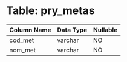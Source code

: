 # Table: pry_metas

| Column Name | Data Type | Nullable |
|-------------|-----------|----------|
| cod_met | varchar | NO |
| nom_met | varchar | NO |
